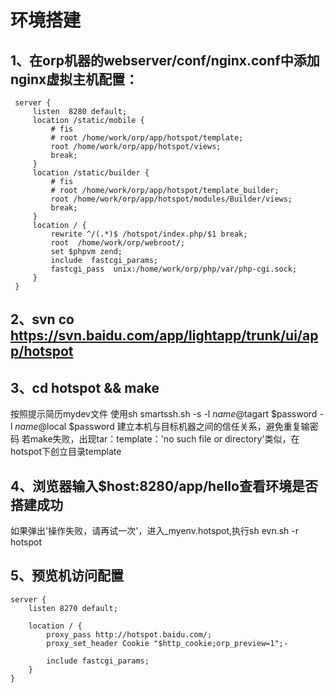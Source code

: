 # 环境搭建
## 1、在orp机器的webserver/conf/nginx.conf中添加nginx虚拟主机配置：

     server {
         listen  8280 default;
         location /static/mobile {
             # fis
             # root /home/work/orp/app/hotspot/template;
             root /home/work/orp/app/hotspot/views;
             break;
         }   
         location /static/builder {
             # fis
             # root /home/work/orp/app/hotspot/template_builder;
             root /home/work/orp/app/hotspot/modules/Builder/views;
             break;
         }   
         location / { 
             rewrite ^/(.*)$ /hotspot/index.php/$1 break;
             root  /home/work/orp/webroot/;
             set $phpvm zend;
             include  fastcgi_params;
             fastcgi_pass  unix:/home/work/orp/php/var/php-cgi.sock;
         }   
     }  
## 2、svn co https://svn.baidu.com/app/lightapp/trunk/ui/app/hotspot

## 3、cd hotspot && make
按照提示简历mydev文件
使用sh smartssh.sh -s -l $name@$tagart $password -l $name@$local $password
建立本机与目标机器之间的信任关系，避免重复输密码
若make失败，出现tar：template：'no such file or directory'类似，在hotspot下创立目录template

## 4、浏览器输入$host:8280/app/hello查看环境是否搭建成功
如果弹出'操作失败，请再试一次'，进入_myenv.hotspot,执行sh evn.sh -r hotspot

## 5、预览机访问配置
    server {
        listen 8270 default;

        location / { 
            proxy_pass http://hotspot.baidu.com/;
            proxy_set_header Cookie "$http_cookie;orp_preview=1";-

            include fastcgi_params;
        }   
    }   

